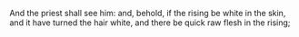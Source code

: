 And the priest shall see him: and, behold, if the rising be white in the skin, and it have turned the hair white, and there be quick raw flesh in the rising;
